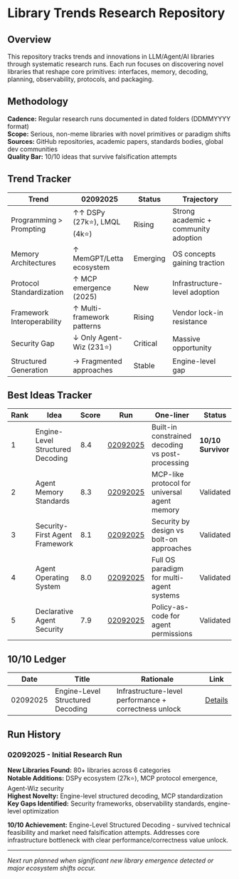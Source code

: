 # Library Trends Research Repository

## Overview

This repository tracks trends and innovations in LLM/Agent/AI libraries through systematic research runs. Each run focuses on discovering novel libraries that reshape core primitives: interfaces, memory, decoding, planning, observability, protocols, and packaging.

## Methodology

**Cadence:** Regular research runs documented in dated folders (DDMMYYYY format)  
**Scope:** Serious, non-meme libraries with novel primitives or paradigm shifts  
**Sources:** GitHub repositories, academic papers, standards bodies, global dev communities  
**Quality Bar:** 10/10 ideas that survive falsification attempts  

## Trend Tracker

| Trend | 02092025 | Status | Trajectory |
|-------|----------|--------|------------|
| Programming > Prompting | ↑↑ DSPy (27k⭐), LMQL (4k⭐) | Rising | Strong academic + community adoption |
| Memory Architectures | ↑ MemGPT/Letta ecosystem | Emerging | OS concepts gaining traction |
| Protocol Standardization | ↑ MCP emergence (2025) | New | Infrastructure-level adoption |
| Framework Interoperability | ↑ Multi-framework patterns | Rising | Vendor lock-in resistance |
| Security Gap | ↓ Only Agent-Wiz (231⭐) | Critical | Massive opportunity |
| Structured Generation | → Fragmented approaches | Stable | Engine-level gap |

## Best Ideas Tracker

| Rank | Idea | Score | Run | One-liner | Status |
|------|------|-------|-----|-----------|--------|
| 1 | Engine-Level Structured Decoding | 8.4 | [02092025](02092025/) | Built-in constrained decoding vs post-processing | **10/10 Survivor** |
| 2 | Agent Memory Standards | 8.3 | [02092025](02092025/) | MCP-like protocol for universal agent memory | Validated |
| 3 | Security-First Agent Framework | 8.1 | [02092025](02092025/) | Security by design vs bolt-on approaches | Validated |
| 4 | Agent Operating System | 8.0 | [02092025](02092025/) | Full OS paradigm for multi-agent systems | Validated |
| 5 | Declarative Agent Security | 7.9 | [02092025](02092025/) | Policy-as-code for agent permissions | Validated |

## 10/10 Ledger

| Date | Title | Rationale | Link |
|------|-------|-----------|------|
| 02092025 | Engine-Level Structured Decoding | Infrastructure-level performance + correctness unlock | [Details](02092025/trends_and_potential.md#the-1010-idea-engine-level-structured-decoding) |

## Run History

### 02092025 - Initial Research Run
**New Libraries Found:** 80+ libraries across 6 categories  
**Notable Additions:** DSPy ecosystem (27k⭐), MCP protocol emergence, Agent-Wiz security  
**Highest Novelty:** Engine-level structured decoding, MCP standardization  
**Key Gaps Identified:** Security frameworks, observability standards, engine-level optimization  

**10/10 Achievement:** Engine-Level Structured Decoding - survived technical feasibility and market need falsification attempts. Addresses core infrastructure bottleneck with clear performance/correctness value unlock.

---

*Next run planned when significant new library emergence detected or major ecosystem shifts occur.*